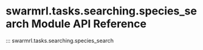 # swarmrl.tasks.searching.species_search Module API Reference

::: swarmrl.tasks.searching.species_search
